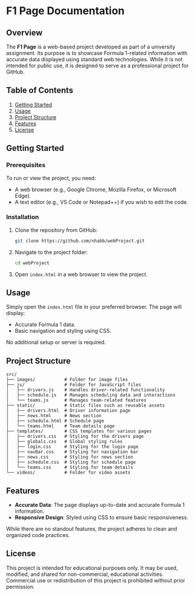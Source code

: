 # F1 Page Documentation

## Overview

The **F1 Page** is a web-based project developed as part of a university assignment. Its purpose is to showcase Formula 1-related information with accurate data displayed using standard web technologies. While it is not intended for public use, it is designed to serve as a professional project for GitHub.

## Table of Contents

1. [Getting Started](#getting-started)
2. [Usage](#usage)
3. [Project Structure](#project-structure)
4. [Features](#features)
5. [License](#license)

## Getting Started

### Prerequisites

To run or view the project, you need:

- A web browser (e.g., Google Chrome, Mozilla Firefox, or Microsoft Edge).
- A text editor (e.g., VS Code or Notepad++) if you wish to edit the code.

### Installation

1. Clone the repository from GitHub:
   ```bash
   git clone https://github.com/nhabb/webProject.git
   ```
2. Navigate to the project folder:
   ```bash
   cd webProject
   ```
3. Open `index.html` in a web browser to view the project.

## Usage

Simply open the `index.html` file in your preferred browser. The page will display:

- Accurate Formula 1 data.
- Basic navigation and styling using CSS.

No additional setup or server is required.

## Project Structure

```
src/
├── images/           # Folder for image files
├── js/               # Folder for JavaScript files
│   ├── drivers.js    # Handles driver-related functionality
│   ├── schedule.js   # Manages scheduling data and interactions
│   └── teams.js      # Manages team-related features
├── static/           # Static files such as reusable assets
│   ├── drivers.html  # Driver information page
│   ├── news.html     # News section
│   ├── schedule.html # Schedule page
│   └── teams.html    # Team details page
├── templates/        # CSS templates for various pages
│   ├── drivers.css   # Styling for the drivers page
│   ├── globals.css   # Global styling rules
│   ├── login.css     # Styling for the login page
│   ├── navBar.css    # Styling for navigation bar
│   ├── news.css      # Styling for news section
│   ├── schedule.css  # Styling for schedule page
│   └── teams.css     # Styling for team details
└── videos/           # Folder for video assets
```


## Features

- **Accurate Data**: The page displays up-to-date and accurate Formula 1 information.
- **Responsive Design**: Styled using CSS to ensure basic responsiveness.

While there are no standout features, the project adheres to clean and organized code practices.

## License

This project is intended for educational purposes only. It may be used, modified, and shared for non-commercial, educational activities. Commercial use or redistribution of this project is prohibited without prior permission.
